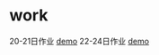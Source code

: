 # work
20-21日作业 [demo](https://jiang-hj.github.io/work/day20/20-5.html)
22-24日作业 [demo](https://jiang-hj.github.io/work/day22/22-10.html)
